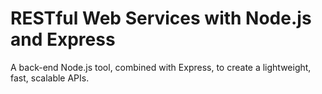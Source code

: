 # RESTful Web Services with Node.js and Express

A back-end Node.js tool, combined with Express, to create a lightweight, fast, scalable APIs.


